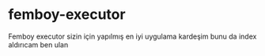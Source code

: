 # femboy-executor 

Femboy executor sizin için yapılmış en iyi uygulama kardeşim bunu da index aldırıcam ben ulan
